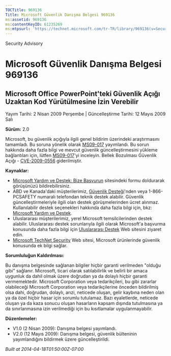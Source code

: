 ```yaml
---
TOCTitle: 969136
Title: Microsoft Güvenlik Danışma Belgesi 969136
ms:assetid: 969136
ms:contentKeyID: 61235269
ms:mtpsurl: 'https://technet.microsoft.com/tr-TR/library/969136(v=Security.10)'
---
```


Security Advisory

Microsoft Güvenlik Danışma Belgesi 969136
=========================================

Microsoft Office PowerPoint'teki Güvenlik Açığı Uzaktan Kod Yürütülmesine İzin Verebilir
----------------------------------------------------------------------------------------

Yayım Tarihi: 2 Nisan 2009 Perşembe | Güncelleştirme Tarihi: 12 Mayıs 2009 Salı

**Sürüm:** 2.0

Microsoft, bu güvenlik açığıyla ilgili genel bildirim üzerindeki araştırmasını tamamladı. Bu soruna yönelik olarak [MS09-017](http://www.microsoft.com/turkiye/technet/security/bulletin/2009/ms09-017.mspx) yayımlandı. Bu sorun hakkında daha fazla bilgi ve mevcut güvenlik güncelleştirmesini yükleme bağlantıları için, lütfen [MS09-017](http://www.microsoft.com/turkiye/technet/security/bulletin/2009/ms09-017.mspx)'yi inceleyin. Bellek Bozulması Güvenlik Açığı - [CVE-2009-0556](http://www.cve.mitre.org/cgi-bin/cvename.cgi?name=cve-2009-0556) giderilmiştir.

**Kaynaklar:**

-   [Microsoft Yardım ve Destek: Bize Başvurun](https://support.microsoft.com/common/survey.aspx?scid=sw;en;1257&amp;showpage=1&amp;ws=technet&amp;sd=tech) sitesindeki formu doldurarak görüşünüzü bildirebilirsiniz.
-   ABD ve Kanada'daki müşterilerimiz, [Güvenlik Desteği](http://go.microsoft.com/fwlink/?linkid=21131)'nden veya 1-866-PCSAFETY numaralı telefondan teknik destek alabilir. Güvenlik güncelleştirmeleriyle ilgili olan destek görüşmelerinden ücret alınmaz. Kullanılabilir destek seçenekleri hakkında daha fazla bilgi için, bkz: [Microsoft Yardım ve Destek](http://support.microsoft.com/).
-   Uluslararası müşterilerimiz, yerel Microsoft temsilcilerinden destek alabilir. Uluslararası destek sorunlarıyla ilgili olarak Microsoft'a başvurma konusunda daha fazla bilgi için [Uluslararası Destek](http://go.microsoft.com/fwlink/?linkid=21155) Web sitesini ziyaret edin.
-   [Microsoft TechNet Security](http://go.microsoft.com/fwlink/?linkid=21132) Web sitesi, Microsoft ürünlerinde güvenlik konusunda ek bilgi sağlar.

**Sorumluluğun Kaldırılması:**

Bu danışma belgesinde sağlanan bilgiler hiçbir garanti verilmeden "olduğu gibi" sağlanır. Microsoft, ticari olarak satılabilirlik ve belirli bir amaca uygunluk da dahil olmak üzere doğrudan ya da dolaylı hiçbir garanti vermemektedir. Microsoft Corporation veya tedarikçileri, bu gibi zararlar olabileceği Microsoft Corporation veya tedarikçilerine önceden bildirilmiş olsa dahi, doğrudan, dolaylı, arızi, neticede oluşan, gelir kaybına neden olan ya da özel hiçbir hasar için sorumlu tutulamaz. Bazı eyaletlerde, neticede oluşan ya da kaza sonucu oluşan hasarların kapsam dışında tutulmasına ya da sınırlanmasına izin verilmediği için bu kısıtlamalar uygulanmayabilir.

**Düzenlemeler:**

-   V1.0 (2 Nisan 2009): Danışma belgesi yayımlandı.
-   V2.0 (12 Mayıs 2009): Danışma belgesi, güvenlik bülteninin yayımlandığını bildirmek üzere güncelleştirildi.

*Built at 2014-04-18T01:50:00Z-07:00*
